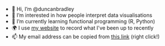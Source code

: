 - 👋 Hi, I’m @duncanbradley
- 👀 I’m interested in how people interpret data visualisations
- 🌱 I’m currently learning functional programming (R, Python)
- 🌍 I use [my website](duncanbradley.github.io) to record what I've been up to recently
- 📫 My email address can be copied from [this link](mailto:duncan.bradley@manchester.ac.uk) (right click!)
